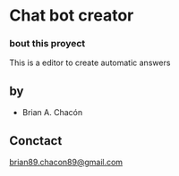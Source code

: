 # Chat bot creator #



### bout this proyect ###

This is a editor to create automatic answers
   
 



## by ##

* Brian A. Chacón

## Conctact ##

brian89.chacon89@gmail.com
